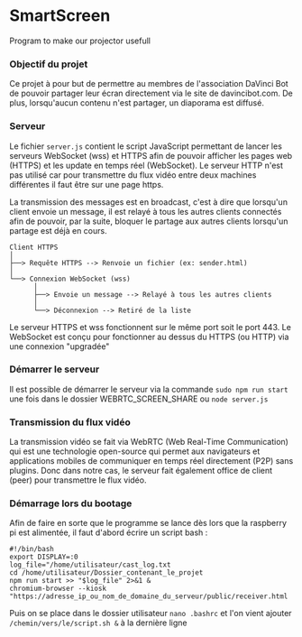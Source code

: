 # SmartScreen
Program to make our projector usefull
### Objectif du projet
Ce projet à pour but de permettre au membres de l'association DaVinci Bot de pouvoir partager leur écran directement via le site de davincibot.com. De plus, lorsqu'aucun contenu n'est partager, un diaporama est diffusé.

### Serveur

Le fichier `server.js` contient le script JavaScript permettant de lancer les serveurs WebSocket (wss) et HTTPS afin de pouvoir afficher les pages web (HTTPS) et les update en temps réel (WebSocket). Le serveur HTTP n'est pas utilisé car pour transmettre du flux vidéo entre deux machines différentes il faut être sur une page https.

La transmission des messages est en broadcast, c'est à dire que lorsqu'un client envoie un message, il est relayé à tous les autres clients connectés afin de pouvoir, par la suite, bloquer le partage aux autres clients lorsqu'un partage est déjà en cours.
```
Client HTTPS
│
├──> Requête HTTPS --> Renvoie un fichier (ex: sender.html)
│
└──> Connexion WebSocket (wss)
      │
      ├──> Envoie un message --> Relayé à tous les autres clients
      │
      └──> Déconnexion --> Retiré de la liste
```
Le serveur HTTPS et wss fonctionnent sur le même port soit le port 443. Le WebSocket est conçu pour fonctionner au dessus du HTTPS (ou HTTP) via une connexion "upgradée"

### Démarrer le serveur

Il est possible de démarrer le serveur via la commande `sudo npm run start` une fois dans le dossier WEBRTC_SCREEN_SHARE ou `node server.js`

### Transmission du flux vidéo

La transmission vidéo se fait via WebRTC (Web Real-Time Communication) qui est une technologie open-source qui permet aux navigateurs et applications mobiles de communiquer en temps réel directement (P2P) sans plugins. Donc dans notre cas, le serveur fait également office de client (peer) pour transmettre le flux vidéo.

### Démarrage lors du bootage 

Afin de faire en sorte que le programme se lance dès lors que la raspberry pi est alimentée, il faut d'abord écrire un script bash :
```
#!/bin/bash
export DISPLAY=:0
log_file="/home/utilisateur/cast_log.txt
cd /home/utilisateur/Dossier_contenant_le_projet
npm run start >> "$log_file" 2>&1 &
chromium-browser --kiosk "https://adresse_ip_ou_nom_de_domaine_du_serveur/public/receiver.html
```
Puis on se place dans le dossier utilisateur `nano .bashrc` et l'on vient ajouter `/chemin/vers/le/script.sh &` à la dernière ligne
